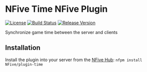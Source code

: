 # NFive Time NFive Plugin
[![License](https://img.shields.io/github/license/NFive/plugin-time.svg)](LICENSE)
[![Build Status](https://img.shields.io/appveyor/ci/NFive/plugin-time/master.svg)](https://ci.appveyor.com/project/NFive/plugin-time)
[![Release Version](https://img.shields.io/github/release/NFive/plugin-time/all.svg)](https://github.com/NFive/plugin-time/releases)

Synchronize game time between the server and clients

## Installation
Install the plugin into your server from the [NFive Hub](https://hub.nfive.io/NFive/plugin-time): `nfpm install NFive/plugin-time`

